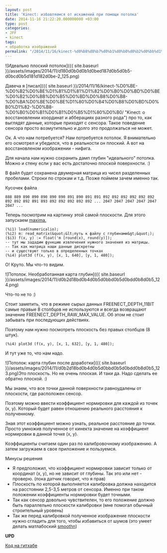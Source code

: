 ```yaml
---
layout: post
title: 'Kinect: избавляемся от искажений при помощи потолка'
date: 2014-11-16 21:22:20.000000000 +03:00
type: post
categories:
- JFF
- kinect
tags:
- обработка изображений
permalink: "/2014/11/16/kinect-%d0%b8%d0%b7%d0%b1%d0%b0%d0%b2%d0%bb%d1%8f%d0%b5%d0%bc%d1%81%d1%8f-%d0%be%d1%82-%d0%b8%d1%81%d0%ba%d0%b0%d0%b6%d0%b5%d0%bd%d0%b8%d0%b9-%d0%bf%d1%80%d0%b8-%d0%bf%d0%be%d0%bc%d0%be%d1%89%d0%b8/"
---
```

![Идеально плоский потолок]({{ site.baseurl }}/assets/images/2014/11/d180d0b0d0b1d0bed187d0b5d0b5-d0bcd0b5d181d182d0be-2_125.png)

Давеча я [писал]({{ site.baseurl }}/2014/11/16/kinect-%D0%BE-%D0%B2%D0%BE%D1%81%D1%81%D1%82%D0%B0%D0%BD%D0%BE%D0%B2%D0%BB%D0%B5%D0%BD%D0%B8%D0%B8-%D0%BA%D0%BE%D0%BE%D1%80%D0%B4%D0%B8%D0%BD%D0%B0%D1%82-%D0%B8-%D0%B0%D0%B1%D0%B1%D0%B5%D1%80%D0%B0/ "Kinect: о восстановлении координат и абберациях разного рода") про то, как выглядят данные, которые приходят с сенсора. Такое поведение сенсора просто возмутительно и долго это продолжаться не может.

Ок. А что нам потребуется? Нам потребуется потолок. Я внимательно его осмотрел и убедился, что в реальности он плоский. А вот на восстановленом изображении - нифига.

Для начала нам нужно сохранить дамп глубин "идеального" потолка. Можно и стену если у вас есть достаточно плоской поверхности. :)

В файл будет сохранена двумерная матрица из чисел разделенных пробелами. Строки по строкам и т.д. Позже поймем зачем именно так.

Кусочек файла

```
888 889 890 890 890 890 890 891 890 891 891 892 892 892 892 892 892 892 892 892 891 893 892 892 892 892 892 ... 2047 2047 2047 2047 2047 2047 ...
```

Теперь посмотрим на картинку этой самой плоскости. Для этого запускаем [maxima.](http://maxima.sourceforge.net/ "Maxima, a Computer Algebra System")

```
(%i1) load(numericalio);  
(%i2) m: read_matrix(&quot;&lt;путь к файлу с глубинами&gt;&quot;);  
($i3) f(x, y) := float('m [round(x), round(y)]);  
-- тут мы зададим функцию извлечения нужного значения из матрицы.  
-- Так как матрица наши данные дискретны  
-- и существуют только в определенных точках  
(%i4) plot3d (f(x, y), [x, 1, 640], [y, 1, 480]);
```

О! Круто. Мы что-то видим.

![Потолок. Необработанная карта глубин]({{ site.baseurl }}/assets/images/2014/11/d0b2d18bd0b4d0b5d0bbd0b5d0bdd0b8d0b5_124.png)

Что-то не то :)

Стоит заметить, что в режиме сырых данных FREENECT_DEPTH_11BIT самые правые 8 столбцов не используются и всегда возвращают значение FREENECT_DEPTH_RAW_MAX_VALUE. Об этом не стоит забывать при последующих действиях.

Поэтому нам нужно посмотреть плоскость без правых столбцов (8 штук).

```
(%i4) plot3d (f(x, y), [x, 1, 632], [y, 1, 480]);
```

И тут уже то, что нам надо.

![Потолок: карта глубин после доработки]({{ site.baseurl }}/assets/images/2014/11/d0b2d18bd0b4d0b5d0bbd0b5d0bdd0b8d0b5_123.png)Это плоскость. Но не очень плоская. И таки да. Надо сделать ее обратно плоской. :)

Мы знаем, что все точки данной поверхности равноудалены от плоскости, где расположен сенсор.

Поэтому можно ввести коэффициент нормировки для каждой из точек (x, y). Который будет равен отношению реального расстояния к полученному.

Зная этот коэффициент можно узнать, реальное расстояние до точки. Просто умножив полученное от кинекта значение на коэффициент нормировки в данной точке (x, y).

Коэффициенты считаем один раз по калибровочному изображению. А затем загружаем в свое приложение и пользуемся.

Минусы решения

- Я предположил, что коэффициент нормировки зависит только от координат (x, y), но не зависит от глубины. Так это или нет - проверю. (пока датчик говорит, что я прав)
- Плоскость по которой выполняется калибровка должна находится на расстоянии 2,5-3,5 метров от сенсора. Именно при таком положении коэффициенты нормировки будет точными.
- Так как сенсор довольно чувствителен, то его положение должно быть параллельно плоскости калибровки (мне помогал обычный строительный уровень)
- Так же перед калибровкой полученное изображение плоскости нужно сгладить для того, чтобы избавиться от шумов (это умеет делать матлабоский [smoothn](http://www.biomecardio.com/matlab/smoothn.html#11 "Matlab: smoothn"))

**UPD**

[Код на гитхабе](https://github.com/RussianPenguin/kinectDepthView "Kinect depth view with Ogre3d")

